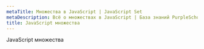 ```yaml
---
metaTitle: Множества в JavaScript | JavaScript Set
metaDescription: Всё о множествах в JavaScript | База знаний PurpleSchool
title: JavaScript множества
---
```


JavaScript множества
